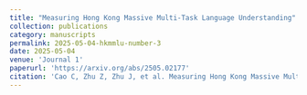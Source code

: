 ```yaml
---
title: "Measuring Hong Kong Massive Multi-Task Language Understanding"
collection: publications
category: manuscripts
permalink: 2025-05-04-hkmmlu-number-3
date: 2025-05-04
venue: 'Journal 1'
paperurl: 'https://arxiv.org/abs/2505.02177'
citation: 'Cao C, Zhu Z, Zhu J, et al. Measuring Hong Kong Massive Multi-Task Language Understanding[J]. arXiv preprint arXiv:2505.02177, 2025.'
---
```


